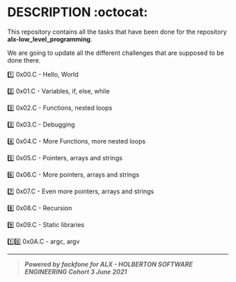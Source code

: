 # DESCRIPTION :octocat:

This repository contains all the tasks that have been done for the repository __alx-low_level_programming__.

We are going to update all the different challenges that are supposed to be done there.

:one: 0x00.C - Hello, World

:two: 0x01.C - Variables, if, else, while

:three: 0x02.C - Functions, nested loops

:three: 0x03.C - Debugging

:four: 0x04.C - More Functions, more nested loops

:five: 0x05.C - Pointers, arrays and strings

:six: 0x06.C - More pointers, arrays and strings

:seven: 0x07.C - Even more pointers, arrays and strings

:eight: 0x08.C - Recursion

:nine: 0x09.C - Static libraries

:one::zero: 0x0A.C - argc, argv 

*********************************************************************************
> ***Powered by *fackfone* for ALX - HOLBERTON SOFTWARE ENGINEERING Cohort 3 June 2021***

